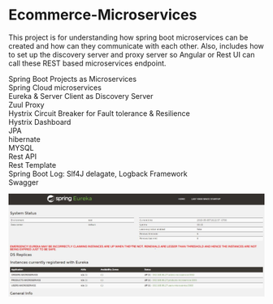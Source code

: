 # Ecommerce-Microservices
This project is for understanding how spring boot microservices can be created and how can they communicate with each other. Also, includes how to set up the discovery server and proxy server so Angular or Rest UI can call these REST based microservices endpoint. 

Spring Boot Projects as Microservices</br>
Spring Cloud microservices </br>
Eureka & Server Client as Discovery Server</br>
Zuul Proxy </br>
Hystrix Circuit Breaker for Fault tolerance & Resilience  </br>
Hystrix Dashboard </br>
JPA</br>
hibernate</br>
MYSQL</br>
Rest API</br>
Rest Template</br> 
Spring Boot Log: Slf4J delagate, Logback Framework</br>
Swagger</br>

![alt text](https://github.com/bhagyesh18/Ecommerce-Microservices/blob/master/eureka.JPG?raw=true)
